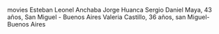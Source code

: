 movies
Esteban Leonel Anchaba
Jorge Huanca
Sergio Daniel Maya, 43 años, San Miguel - Buenos Aires
Valeria Castillo, 36 años, san Miguel- Buenos Aires
